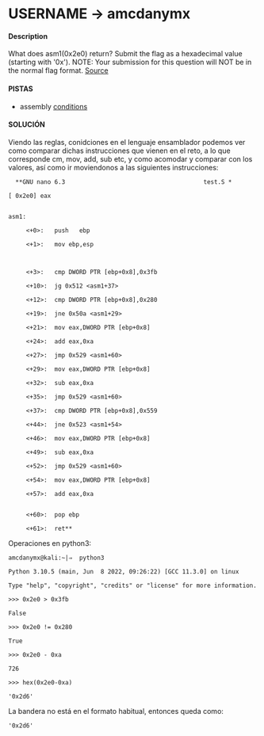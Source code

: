 # USERNAME -> amcdanymx

#### Description

What does asm1(0x2e0) return? Submit the flag as a hexadecimal value (starting with '0x'). NOTE: Your submission for this question will NOT be in the normal flag format. [Source](https://jupiter.challenges.picoctf.org/static/f1c2358ff7d1e9386e41552c549cf2f6/test.S)

#### PISTAS
- assembly [conditions](https://www.tutorialspoint.com/assembly_programming/assembly_conditions.htm)

#### SOLUCIÓN

Viendo las reglas, conidciones en el lenguaje ensamblador podemos ver como comparar dichas instrucciones que vienen en el reto, a lo que corresponde cm, mov, add, sub etc, y como acomodar y comparar con los valores, así como ir moviendonos a las siguientes instrucciones:

```
  **GNU nano 6.3                                       test.S *                                              
[ 0x2e0] eax


asm1:

     <+0>:   push   ebp

     <+1>:   mov ebp,esp

  

     <+3>:   cmp DWORD PTR [ebp+0x8],0x3fb

     <+10>:  jg 0x512 <asm1+37>

     <+12>:  cmp DWORD PTR [ebp+0x8],0x280

     <+19>:  jne 0x50a <asm1+29>

     <+21>:  mov eax,DWORD PTR [ebp+0x8]

     <+24>:  add eax,0xa

     <+27>:  jmp 0x529 <asm1+60>

     <+29>:  mov eax,DWORD PTR [ebp+0x8]

     <+32>:  sub eax,0xa

     <+35>:  jmp 0x529 <asm1+60>

     <+37>:  cmp DWORD PTR [ebp+0x8],0x559

     <+44>:  jne 0x523 <asm1+54>

     <+46>:  mov eax,DWORD PTR [ebp+0x8]

     <+49>:  sub eax,0xa

     <+52>:  jmp 0x529 <asm1+60>

     <+54>:  mov eax,DWORD PTR [ebp+0x8]

     <+57>:  add eax,0xa


     <+60>:  pop ebp

     <+61>:  ret**
```
Operaciones en python3:

```
amcdanymx@kali:~|⇒  python3

Python 3.10.5 (main, Jun  8 2022, 09:26:22) [GCC 11.3.0] on linux

Type "help", "copyright", "credits" or "license" for more information.

>>> 0x2e0 > 0x3fb

False

>>> 0x2e0 != 0x280

True

>>> 0x2e0 - 0xa

726

>>> hex(0x2e0-0xa)

'0x2d6'

```

La bandera no está en el formato habitual, entonces queda como: 

```
'0x2d6'
```
